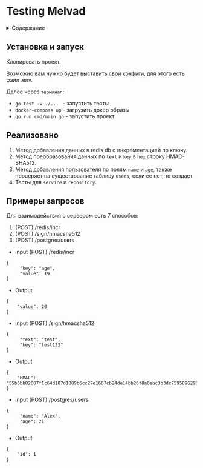 # Testing Melvad
<details>
  <summary>Содержание</summary>
  <ol>
    <li><a href="#установка-и-запуск">Установка и запуск</a></li>
    <li><a href="#реализовано">Реализовано</a></li>
    <li><a href="#примеры-запросов">Примеры запросов</a></li>
  </ol>
</details>

## Установка и запуск

Клонировать проект.

Возможно вам нужно будет выставить свои конфиги, для этого есть файл .env.

Далее через `терминал`:
- `go test -v ./... ` - запустить тесты
- `docker-compose up` - загрузить докер образы
- `go run cmd/main.go` - запустить проект

## Реализовано

1. Метод добавления данных в  redis db с инкрементацией по ключу.
2. Метод преобразования данных по `text` и `key` в `hex` строку HMAC-SHA512.
3. Метод добавления пользователя по полям `name` и `age`, также проверяет на существование таблицу `users`, если ее нет, то создает.
4. Тесты для `service` и `repository`.

## Примеры запросов

Для взаимодействия с сервером есть 7 способов:
1. (POST) /redis/incr
2. (POST) /sign/hmacsha512
3. (POST) /postgres/users

- input (POST) /redis/incr
```
{
     "key": "age", 
     "value": 19
}
```
- Output 

```
{
    "value": 20
}
```

- input (POST) /sign/hmacsha512
```
{
     "text": "test",
     "key": "test123"
}
```

- Output
```
{
    "HMAC": "55b5bb82607f1c64d187d1089b6cc27e1667cb24de14bb26f8a0ebc3b3dc7595096290b35d7df477a57e69059f2a00946f1737d3eaef3e6c73fa29ac400b8bdb"
}
```

- input (POST) /postgres/users
```
{
     "name": "Alex",
     "age": 21
}
```

- Output
```
{
    "id": 1
}
```